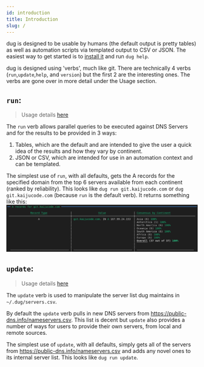 ```yaml
---
id: introduction
title: Introduction
slug: /
---
```


dug is designed to be usable by humans (the default output is pretty tables) as well as automation scripts via templated output to CSV or JSON. The easiest way to get started is to [install it](./install) and run `dug help`.

dug is designed using 'verbs', much like git. There are technically 4 verbs (`run`,`update`,`help`, and `version`) but the first 2 are the interesting ones. The verbs are gone over in more detail under the Usage section.

## `run`:
> Usage details [here](./run)

The `run` verb allows parallel queries to be executed against DNS Servers and for the results to be provided in 3 ways:
1. Tables, which are the default and are intended to give the user a quick idea of the results and how they vary by continent.
2. JSON or CSV, which are intended for use in an automation context and can be templated.

The simplest use of `run`, with all defaults, gets the A records for the specified domain from the top 6 servers available from each continent (ranked by reliability). This looks like `dug run git.kaijucode.com` or `dug git.kaijucode.com` (because `run` is the default verb). It returns something like this:
![img](../static/img/docs/dug_default_run.png)

## `update`:
> Usage details [here](./update)

The `update` verb is used to manipulate the server list dug maintains in `~/.dug/servers.csv`.

By default the `update` verb pulls in new DNS servers from https://public-dns.info/nameservers.csv. This list is decent but `update` also provides a number of ways for users to provide their own servers, from local and remote sources.

The simplest use of `update`, with all defaults, simply gets all of the servers from https://public-dns.info/nameservers.csv and adds any novel ones to its internal server list. This looks like `dug run update`.


